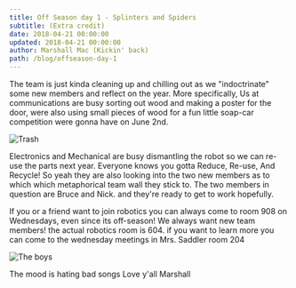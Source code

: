 ```yaml
---
title: Off Season day 1 - Splinters and Spiders
subtitle: (Extra credit)
date: 2018-04-21 00:00:00
updated: 2018-04-21 00:00:00
author: Marshall Mac (Kickin' back)
path: /blog/offseason-day-1
---
```


The team is just kinda cleaning up and chilling out as we "indoctrinate" some new members and reflect on the year. More specifically, Us at communications are busy sorting out wood and making a poster for the door, were also using small pieces of wood for a fun little soap-car competition were gonna have on June 2nd.

![Trash](/images/20180421/Trash.jpg)

Electronics and Mechanical are busy dismantling the robot so we can re-use the parts next year. Everyone knows you gotta Reduce, Re-use, And Recycle! So yeah they are also looking into the two new members as to which which metaphorical team wall they stick to. The two members in question are Bruce and Nick. and they're ready to get to work hopefully.

If you or a friend want to join robotics you can always come to room 908 on Wednesdays, even since its off-season! We always want new team members! the actual robotics room is 604. if you want to learn more you can come to the wednesday meetings in Mrs. Saddler room 204

![The boys](/images/20180421/theboys.jpg)

The mood is hating bad songs
Love y'all
Marshall
